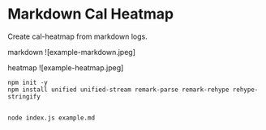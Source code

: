 # Markdown Cal Heatmap

Create cal-heatmap from markdown logs.

markdown
![example-markdown.jpeg]

heatmap
![example-heatmap.jpeg]

```
npm init -y
npm install unified unified-stream remark-parse remark-rehype rehype-stringify


node index.js example.md

```
